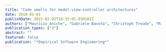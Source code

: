 ```yaml
---
title: "Code smells for model-view-controller architectures"
date: 2018-01-01
publishDate: 2022-02-02T10:35:01.030101Z
authors: ["Maurı́cio Aniche", "Gabriele Bavota", "Christoph Treude", "Marco Aurélio Gerosa", "Arie van Deursen"]
publication_types: ["2"]
abstract: ""
featured: false
publication: "*Empirical Software Engineering*"
---
```


